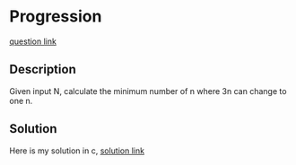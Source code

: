 # Progression
[question link](https://140.114.85.195/problem/11)

## Description
Given input N, calculate the minimum number of n where 3n can change to one n. 

## Solution
Here is my solution in c, [solution link](https://github.com/SJieNg123/Code-practice/blob/main/Nthu%20IPHTOJ/Problem11-Change%20the%20Cap.c)
